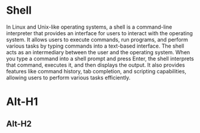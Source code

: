 # Shell
In Linux and Unix-like operating systems, a shell is a command-line interpreter that provides an interface for users to interact with the operating system. It allows users to execute commands, run programs, and perform various tasks by typing commands into a text-based interface. The shell acts as an intermediary between the user and the operating system. When you type a command into a shell prompt and press Enter, the shell interprets that command, executes it, and then displays the output. It also provides features like command history, tab completion, and scripting capabilities, allowing users to perform various tasks efficiently.

Alt-H1
======

Alt-H2
------

